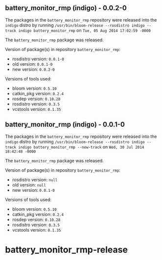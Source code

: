 ## battery_monitor_rmp (indigo) - 0.0.2-0

The packages in the `battery_monitor_rmp` repository were released into the `indigo` distro by running `/usr/bin/bloom-release --rosdistro indigo --track indigo battery_monitor_rmp` on `Tue, 05 Aug 2014 17:02:59 -0000`

The `battery_monitor_rmp` package was released.

Version of package(s) in repository `battery_monitor_rmp`:
- rosdistro version: `0.0.1-0`
- old version: `0.0.1-0`
- new version: `0.0.2-0`

Versions of tools used:
- bloom version: `0.5.10`
- catkin_pkg version: `0.2.4`
- rosdep version: `0.10.28`
- rosdistro version: `0.3.5`
- vcstools version: `0.1.35`


## battery_monitor_rmp (indigo) - 0.0.1-0

The packages in the `battery_monitor_rmp` repository were released into the `indigo` distro by running `/usr/bin/bloom-release --rosdistro indigo --track indigo battery_monitor_rmp --new-track` on `Wed, 30 Jul 2014 18:42:48 -0000`

The `battery_monitor_rmp` package was released.

Version of package(s) in repository `battery_monitor_rmp`:
- rosdistro version: `null`
- old version: `null`
- new version: `0.0.1-0`

Versions of tools used:
- bloom version: `0.5.10`
- catkin_pkg version: `0.2.4`
- rosdep version: `0.10.28`
- rosdistro version: `0.3.5`
- vcstools version: `0.1.35`


battery_monitor_rmp-release
===========================
